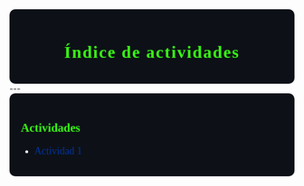 <div style="background-color:#0d1117; color:white; padding:20px; border-radius:10px;">

<h1 align="center"> <span style="color:#39FF14; font-weight: 900; font-family:Consolas; font-size:30px; letter-spacing: 2px;">Índice de actividades</span></h1>
</div>
---
<div style="background-color:#0d1117; color:white; padding:20px; border-radius:10px;">

## <span style="color:#39FF14; font-family:Consolas; font-weight:900;">Actividades</span>

- <a href="https://adrian-623.github.io/PortafolioA/Ing_Mecatronica/Introducci%C3%B3n_a_la_mecatr%C3%B3nica/Actividades/Actividad_1/" 
     style="color:#0033A0; font-family:Consolas; text-decoration:none; font-size:18px;">
     Actividad 1
  </a>




        
</div>
